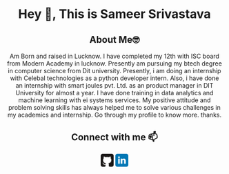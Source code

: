 <h1 align='center'>Hey 👋, This is Sameer Srivastava</h1>
<p align = 'center'> 
 <a href = https://www.linkedin.com/in/sameer-srivastava-1308/ target='_blank'<img src=https://github.com/edent/SuperTinyIcons/blob/master/images/svg/linkedin.svg height='20' weight='20'></a></p>
<h2 align='center'>About Me🤓</h2>
<p align='center'>
Am Born and raised in Lucknow.
I have completed my 12th with ISC board from Modern Academy in lucknow.
Presently am pursuing my btech degree in computer science from Dit university.
Presently, i am doing an internship with Celebal technologies as a python developer intern.
Also, i have done an internship with smart joules pvt. Ltd. as an product manager in DIT University for almost a year.
I have done training in data analytics and machine learning with ei systems services.
My positive attitude and problem solving skills has always helped me to solve various challenges in my academics and internship.
Go through my profile to know more.
thanks. </p><h2 align='center'>Connect with me  📫 </h2>
<p align = 'center'> 
 <a href = https://github.com/sameersrivastava13 target='_blank'> <img src=https://github.com/edent/SuperTinyIcons/blob/master/images/svg/github.svg height='30' weight='30'/></a>
<a href = https://www.linkedin.com/in/ target='_blank'> <img src=https://github.com/edent/SuperTinyIcons/blob/master/images/svg/linkedin.svg height='30' weight='30'/></a> 
